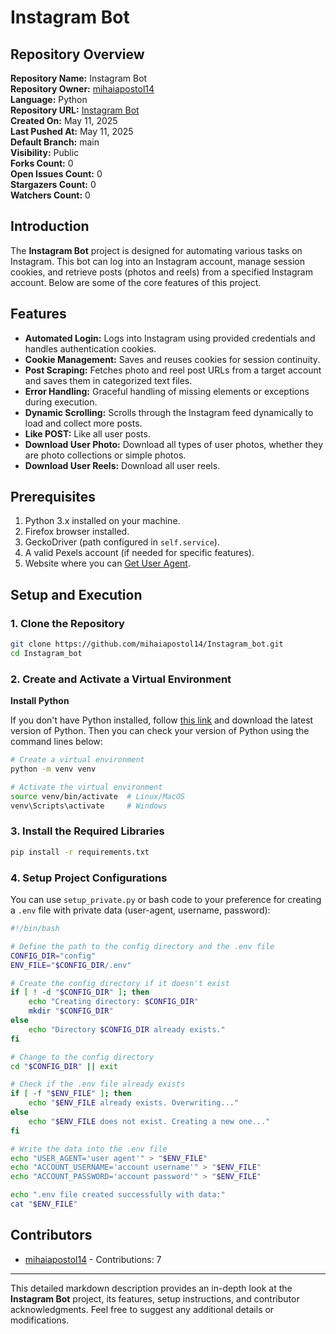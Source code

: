 # Instagram Bot

## Repository Overview

**Repository Name:** Instagram Bot  
**Repository Owner:** [mihaiapostol14](https://github.com/mihaiapostol14)  
**Language:** Python  
**Repository URL:** [Instagram Bot](https://github.com/mihaiapostol14/Instagram_bot)  
**Created On:** May 11, 2025  
**Last Pushed At:** May 11, 2025  
**Default Branch:** main  
**Visibility:** Public  
**Forks Count:** 0  
**Open Issues Count:** 0  
**Stargazers Count:** 0  
**Watchers Count:** 0  

## Introduction

The **Instagram Bot** project is designed for automating various tasks on Instagram. This bot can log into an Instagram account, manage session cookies, and retrieve posts (photos and reels) from a specified Instagram account. Below are some of the core features of this project.

## Features

- **Automated Login:** Logs into Instagram using provided credentials and handles authentication cookies.
- **Cookie Management:** Saves and reuses cookies for session continuity.
- **Post Scraping:** Fetches photo and reel post URLs from a target account and saves them in categorized text files.
- **Error Handling:** Graceful handling of missing elements or exceptions during execution.
- **Dynamic Scrolling:** Scrolls through the Instagram feed dynamically to load and collect more posts.
- **Like POST:** Like all user posts.
- **Download User Photo:** Download all types of user photos, whether they are photo collections or simple photos.
- **Download User Reels:** Download all user reels.

## Prerequisites

1. Python 3.x installed on your machine.
2. Firefox browser installed.
3. GeckoDriver (path configured in `self.service`).
4. A valid Pexels account (if needed for specific features).
5. Website where you can [Get User Agent](https://www.whatismybrowser.com/detect/what-is-my-user-agent/).

## Setup and Execution

### 1. Clone the Repository

```bash
git clone https://github.com/mihaiapostol14/Instagram_bot.git
cd Instagram_bot
```

### 2. Create and Activate a Virtual Environment

**Install Python**

If you don't have Python installed, follow [this link](https://www.python.org/downloads/) and download the latest version of Python. Then you can check your version of Python using the command lines below:

```bash
# Create a virtual environment
python -m venv venv  

# Activate the virtual environment
source venv/bin/activate  # Linux/MacOS  
venv\Scripts\activate     # Windows  
```

### 3. Install the Required Libraries

```bash
pip install -r requirements.txt
```

### 4. Setup Project Configurations

You can use `setup_private.py` or bash code to your preference for creating a `.env` file with private data (user-agent, username, password):

```bash
#!/bin/bash

# Define the path to the config directory and the .env file
CONFIG_DIR="config"
ENV_FILE="$CONFIG_DIR/.env"

# Create the config directory if it doesn't exist
if [ ! -d "$CONFIG_DIR" ]; then
    echo "Creating directory: $CONFIG_DIR"
    mkdir "$CONFIG_DIR"
else
    echo "Directory $CONFIG_DIR already exists."
fi

# Change to the config directory
cd "$CONFIG_DIR" || exit

# Check if the .env file already exists
if [ -f "$ENV_FILE" ]; then
    echo "$ENV_FILE already exists. Overwriting..."
else
    echo "$ENV_FILE does not exist. Creating a new one..."
fi

# Write the data into the .env file
echo "USER_AGENT='user agent'" > "$ENV_FILE"
echo "ACCOUNT_USERNAME='account username'" > "$ENV_FILE"
echo "ACCOUNT_PASSWORD='account password'" > "$ENV_FILE"

echo ".env file created successfully with data:"
cat "$ENV_FILE"
```

## Contributors

- [mihaiapostol14](https://github.com/mihaiapostol14) - Contributions: 7

---

This detailed markdown description provides an in-depth look at the **Instagram Bot** project, its features, setup instructions, and contributor acknowledgments. Feel free to suggest any additional details or modifications.
